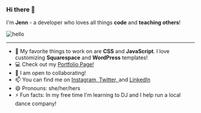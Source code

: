 ### Hi there 👋

I'm **Jenn** - a developer who loves all things **code** and **teaching others**!

![hello](https://media.giphy.com/media/26xBukhJ0i8KXADYc/giphy.gif)

___


- 💖 My favorite things to work on are **CSS** and **JavaScript**. I love customizing **Squarespace** and **WordPress** templates!
- 💻 Check out my [Portfolio Page!](https://jennifermaher.me) 
- 👯 I am open to collaborating!
- 📫 You can find me on [Instagram, ](https://www.instagram.com/thisgirlcan.dev/)[Twitter, ](https://twitter.com/Mae_East) and [LinkedIn](https://www.linkedin.com/in/jennifermmaher/)
- 😄 Pronouns: she/her/hers
- ⚡ Fun facts: In my free time I'm learning to DJ and I help run a local dance company!
